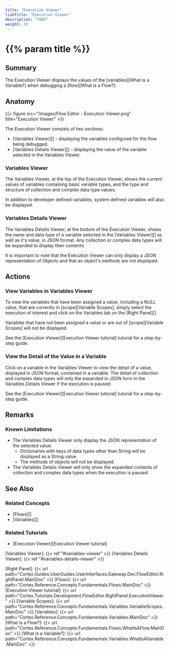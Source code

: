 ```yaml
---
title: "Execution Viewer"
linkTitle: "Execution Viewer"
description: "TODO"
weight: 30
---
```


# {{% param title %}}

## Summary

The Execution Viewer displays the values of the [variables][What is a Variable?] when debugging a [flow][What is a Flow?].

## Anatomy

{{< figure src="/images/Flow Editor - Execution Viewer.png" title="Execution Viewer" >}}

The Execution Viewer consists of two sections:

* [Variables Viewer][] - displaying the variables configured for the flow being debugged.
* [Variables Details Viewer][] - displaying the value of the variable selected in the Variables Viewer.

### Variables Viewer

The Variables Viewer, at the top of the Execution Viewer, shows the current values of variables containing basic variable types, and the type and structure of collection and complex data type values.

In addition to developer defined variables, system defined variables will also be displayed.

### Variables Details Viewer

The Variables Details Viewer, at the bottom of the Execution Viewer, shows the name and data type of a variable selected in the [Variables Viewer][] as well as it's value, in JSON format. Any collection or complex data types will be expanded to display their contents.

It is important to note that the Execution Viewer can only display a JSON representation of Objects and that an object's methods are not displayed.

## Actions

### View Variables in Variables Viewer

To view the variables that have been assigned a value, including a NULL value, that are currently in [scope][Variable Scopes], simply select the execution of interest and click on the Variables tab on the [Right Panel][].

Variables that have not been assigned a value or are out of [scope][Variable Scopes] will not be displayed.

See the [Execution Viewer][Execution Viewer tutorial] tutorial for a step-by-step guide.

### View the Detail of the Value in a Variable

Click on a variable in the Variables Viewer to view the detail of a value, displayed in JSON format, contained in a variable. The detail of collection and complex data types will only the expanded in JSON form in the Variables Details Viewer if the execution is paused.

See the [Execution Viewer][Execution Viewer tutorial] tutorial for a step-by-step guide.

## Remarks

### Known Limitations

* The Variables Details Viewer only display the JSON representation of the selected value.
  * Dictionaries with keys of data types other than String will be displayed as a String value.
  * The methods of objects will not be displayed.
* The Variables Details Viewer will only show the expanded contents of collection and complex data types when the execution is paused.

## See Also

### Related Concepts

* [Flows][]
* [Variables][]

### Related Tutorials

* [Execution Viewer][Execution Viewer tutorial]

[Variables Viewer]: {{< ref "#variables-viewer" >}}
[Variables Details Viewer]: {{< ref "#variables-details-viewer" >}}

[Right Panel]: {{< url path="Cortex.Guides.UserGuides.UserInterfaces.Gateway.Dev.FlowEditor.RightPanel.MainDoc" >}}
[Flows]: {{< url path="Cortex.Reference.Concepts.Fundamentals.Flows.MainDoc" >}}
[Execution Viewer tutorial]: {{< url path="Cortex.Tutorials.Development.FlowEditor.RightPanel.ExecutionViewer" >}}
[Variable Scopes]: {{< url path="Cortex.Reference.Concepts.Fundamentals.Variables.VariableScopes.MainDoc" >}}
[Variables]: {{< url path="Cortex.Reference.Concepts.Fundamentals.Variables.MainDoc" >}}
[What is a Flow?]: {{< url path="Cortex.Reference.Concepts.Fundamentals.Flows.WhatIsAFlow.MainDoc" >}}
[What is a Variable?]: {{< url path="Cortex.Reference.Concepts.Fundamentals.Variables.WhatIsAVariable.MainDoc" >}}
